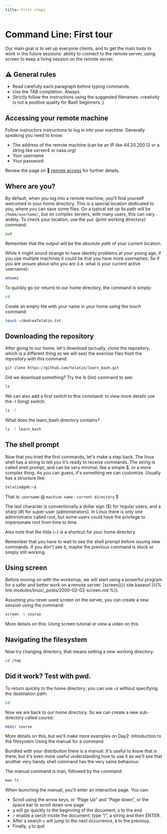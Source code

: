 ```yaml
---
title: First steps
---
```

# Command Line: First tour

Our main goal is to set up everyone clients,
and to get the main tools to work in the future sessions:
ability to connect to the remote server, using screen to keep
a living session on the remote server.

## ⚠️ General rules

* Read carefully each paragraph before typing commands.
* Use the TAB completion. Always.
* Strictly follow the instructions using the suggested filenames: creativity is not a positive quality for Bash beginners ;)

## Accessing your remote machine

Follow instructors instructions to log in into your machine. Generally speaking you need to know:

*    The address of the remote machine (can be an IP like 44.20.200.12 or a string like server4 or nasa.org)
*    Your username
*    Your password

Review the page on 🔗 [remote access](Connect-via-SSH) for further details.

## Where are you?

By default, when you log into a remote machine,
you'll find yourself welcomed in your home directory.
This is a special location dedicated to you, where you can save some files.
On a typical set up its path will be `/home/username/`,
but on complex servers, with many users, this can vary widely.
To check your location, use the `pwd `(print working directory) command:


```bash
pwd
```

Remember that the output will be the _absolute path_ of your current location.

While it might sound strange to have identity problems at your young age, if you use multiple machines it could be that you have more usernames. So if you are unsure about who you are (i.e. what is your current active username):

```bash
whoami
```

To quickly go (or return) to our home directory, the command is simply:

```bash
cd
```

Create an empty file with your name in your home using the _touch_ command:

```bash
touch ~/AndreaTelatin.txt
```

## Downloading the repository

After going to our home, let's download (actually, clone the repository, which is a different thing as we will see)
the exercise files from the repository with this command:

```bash
git clone https://github.com/telatin/learn_bash.git
```

Did we download something? Try the ls (list) command to see:

```bash
ls
```

We can also add a first switch to this command: to view more details use the -l (long) switch:

```bash
ls -l
```

What does the learn_bash directory contains?

```bash
ls -l learn_bash
```

## The shell prompt

Now that you tried the first commands, let's make a step back. The linux shell has a string to tell you it's ready to receive commands. The string is called shell prompt, and can be very minimal, like a simple $, or a more complex thing. As you can guess, it's something we can customize. Usually has a structure like:

```bash
telatin@gmh:~$
```

That is: `username` @ `machine name` : `current directory` $

The last character is conventionally a dollar sign ($) for regular users, and a sharp (#) for super-user (administrators). In Linux there is only one administrator called root, but some users could have the privilege to impersonate root from time to time.

Also note that the tilda (~) is a shortcut for your home directory.

Remember that you have to wait to see the shell prompt before issuing new commands. If you don't see it, maybe the previous command is stuck or simply still working.

## Using screen

Before moving on with the workshop, we will start using a powerful program for a safer and better work on a remote server:
[screen]({{ site.baseurl }}{% link modules/linux/_posts/2000-02-02-screen.md %}).

Assuming you never used screen on the server, you can create a new session using the command:

```bash
screen -S course
```

More details on this: Using screen tutorial or view a video on this

## Navigating the filesystem

Now try changing directory, that means setting a new working directory:

```bash
cd /tmp
```

## Did it work? Test with pwd.

To return quickly to the home directory, you can use `cd` without specifying the destination path:

```bash
cd
```
Now we are back to our home directory. So we can create a new sub-directory called course:

```bash
mkdir course
```
More details on this, but we'll make more examples on Day2: Introduction to the filesystem
Using the manual for a command

Bundled with your distribution there is a manual. It's useful to know that is there, but it's even more useful understanding how to use it as we'll see that another very handy shell command has the very same behaviour.

The manual command is man, followed by the command:
```bash
man ls
```
When launching the manual, you'll enter an interactive page. You can:

* Scroll using the arrow keys, or “Page Up” and “Page down”, or the space bar to scroll down one page
* `g` will go quickly to the beginning of the document, `G` to the end 
* `/` enable a serch inside the document: type “/”, a string and then ENTER.
* After a search `n` will jump to the next occurrence, `N` to the previous.   
*  Finally, `q` to quit

